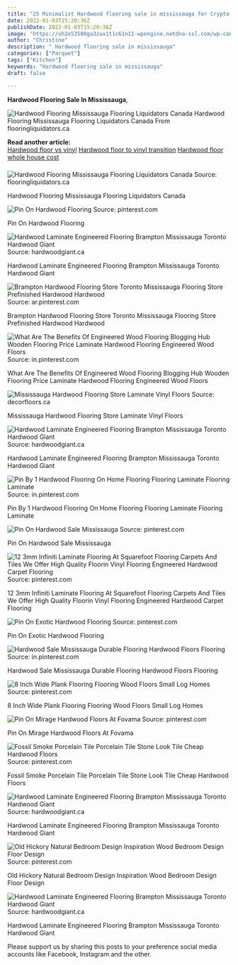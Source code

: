 ```yaml
---
title: "25 Minimalist Hardwood flooring sale in mississauga for Crypto Trade"
date: 2022-01-03T15:20:36Z
publishDate: 2022-01-03T15:20:36Z
image: "https://uh2e53580ga3zux1t1c61n11-wpengine.netdna-ssl.com/wp-content/uploads/2020/06/hardwood-giant-flyer-july-2020-3-933x1024.jpg"
author: "Christine"
description: " Hardwood flooring sale in mississauga"
categories: ["Parquet"]
tags: ["Kitchen"]
keywords: "Hardwood flooring sale in mississauga"
draft: false

---
```

<!-- Head tag Code -->
**Hardwood Flooring Sale In Mississauga**, 

![Hardwood Flooring Mississauga Flooring Liquidators Canada](https://www.flooringliquidators.ca/wp-content/uploads/2021/06/hardwood-floors-for-sale-in-mississauga.jpg "Hardwood Flooring Mississauga Flooring Liquidators Canada")
Hardwood Flooring Mississauga Flooring Liquidators Canada From flooringliquidators.ca

**Read another article:**  
[Hardwood floor vs vinyl](/hardwood-floor-vs-vinyl/)
[Hardwood floor to vinyl transition](/hardwood-floor-to-vinyl-transition/)
[Hardwood floor whole house cost](/hardwood-floor-whole-house-cost/)




### 

 


![Hardwood Flooring Mississauga Flooring Liquidators Canada](https://www.flooringliquidators.ca/wp-content/uploads/2019/08/hardwood-flooring-mississauga.jpg "Hardwood Flooring Mississauga Flooring Liquidators Canada")
Source: flooringliquidators.ca

Hardwood Flooring Mississauga Flooring Liquidators Canada  

![Pin On Hardwood Flooring](https://i.pinimg.com/originals/e0/6a/00/e06a00d3ec7c2be8f94d033843b35459.png "Pin On Hardwood Flooring")
Source: pinterest.com

Pin On Hardwood Flooring  

![Hardwood Laminate Engineered Flooring Brampton Mississauga Toronto Hardwood Giant](https://www.hardwoodgiant.ca/wp-content/uploads/2016/07/Exotic_Walnut_-_Sanora_Web__83476-1024x1024.jpg "Hardwood Laminate Engineered Flooring Brampton Mississauga Toronto Hardwood Giant")
Source: hardwoodgiant.ca

Hardwood Laminate Engineered Flooring Brampton Mississauga Toronto Hardwood Giant  

![Brampton Hardwood Flooring Store Toronto Mississauga Flooring Store Prefinished Hardwood Hardwood](https://i.pinimg.com/originals/cf/d3/78/cfd378c7844bf6da7690d31cb829b34b.jpg "Brampton Hardwood Flooring Store Toronto Mississauga Flooring Store Prefinished Hardwood Hardwood")
Source: ar.pinterest.com

Brampton Hardwood Flooring Store Toronto Mississauga Flooring Store Prefinished Hardwood Hardwood  

![What Are The Benefits Of Engineered Wood Flooring Blogging Hub Wooden Flooring Price Laminate Hardwood Flooring Engineered Wood Floors](https://i.pinimg.com/originals/72/95/2e/72952e527d00ae6fd54dfa17de78146a.jpg "What Are The Benefits Of Engineered Wood Flooring Blogging Hub Wooden Flooring Price Laminate Hardwood Flooring Engineered Wood Floors")
Source: in.pinterest.com

What Are The Benefits Of Engineered Wood Flooring Blogging Hub Wooden Flooring Price Laminate Hardwood Flooring Engineered Wood Floors  

![Mississauga Hardwood Flooring Store Laminate Vinyl Floors](https://decorfloors.ca/wp-content/uploads/2018/05/Mississauga-Hardwood-Flooring.jpg "Mississauga Hardwood Flooring Store Laminate Vinyl Floors")
Source: decorfloors.ca

Mississauga Hardwood Flooring Store Laminate Vinyl Floors  

![Hardwood Laminate Engineered Flooring Brampton Mississauga Toronto Hardwood Giant](https://uh2e53580ga3zux1t1c61n11-wpengine.netdna-ssl.com/wp-content/uploads/2021/08/hg-aug-16-31-web-files4.jpg "Hardwood Laminate Engineered Flooring Brampton Mississauga Toronto Hardwood Giant")
Source: hardwoodgiant.ca

Hardwood Laminate Engineered Flooring Brampton Mississauga Toronto Hardwood Giant  

![Pin By 1 Hardwood Flooring On Home Flooring Flooring Laminate Flooring Laminate](https://i.pinimg.com/474x/04/3f/af/043faf7078bd4ed1c13d027ba844c6a9.jpg "Pin By 1 Hardwood Flooring On Home Flooring Flooring Laminate Flooring Laminate")
Source: in.pinterest.com

Pin By 1 Hardwood Flooring On Home Flooring Flooring Laminate Flooring Laminate  

![Pin On Hardwood Sale Mississauga](https://i.pinimg.com/originals/39/d4/b9/39d4b9f1cc901f8f2299479d11826c86.jpg "Pin On Hardwood Sale Mississauga")
Source: pinterest.com

Pin On Hardwood Sale Mississauga  

![12 3mm Infiniti Laminate Flooring At Squarefoot Flooring Carpets And Tiles We Offer High Quality Floorin Vinyl Flooring Engineered Hardwood Carpet Flooring](https://i.pinimg.com/originals/56/50/4f/56504fbada7712a76968185d3dc1fad4.png "12 3mm Infiniti Laminate Flooring At Squarefoot Flooring Carpets And Tiles We Offer High Quality Floorin Vinyl Flooring Engineered Hardwood Carpet Flooring")
Source: pinterest.com

12 3mm Infiniti Laminate Flooring At Squarefoot Flooring Carpets And Tiles We Offer High Quality Floorin Vinyl Flooring Engineered Hardwood Carpet Flooring  

![Pin On Exotic Hardwood Flooring](https://i.pinimg.com/150x150/08/9f/4e/089f4e2ecd1c947e63b4cb908ed33776.jpg "Pin On Exotic Hardwood Flooring")
Source: pinterest.com

Pin On Exotic Hardwood Flooring  

![Hardwood Sale Mississauga Durable Flooring Hardwood Floors Flooring](https://i.pinimg.com/originals/4e/29/23/4e2923f93ae900bf2eca902b5bf5bb90.jpg "Hardwood Sale Mississauga Durable Flooring Hardwood Floors Flooring")
Source: in.pinterest.com

Hardwood Sale Mississauga Durable Flooring Hardwood Floors Flooring  

![8 Inch Wide Plank Flooring Flooring Wood Floors Small Log Homes](https://i.pinimg.com/originals/41/d2/44/41d244c479b18fba7a3f35c60e355c09.jpg "8 Inch Wide Plank Flooring Flooring Wood Floors Small Log Homes")
Source: pinterest.com

8 Inch Wide Plank Flooring Flooring Wood Floors Small Log Homes  

![Pin On Mirage Hardwood Floors At Fovama](https://i.pinimg.com/originals/b6/ca/67/b6ca679ce9058e4c63468febc107295b.jpg "Pin On Mirage Hardwood Floors At Fovama")
Source: pinterest.com

Pin On Mirage Hardwood Floors At Fovama  

![Fossil Smoke Porcelain Tile Porcelain Tile Stone Look Tile Cheap Hardwood Floors](https://i.pinimg.com/originals/ae/bb/1e/aebb1e0cb6be81f88a656c27d80ca255.jpg "Fossil Smoke Porcelain Tile Porcelain Tile Stone Look Tile Cheap Hardwood Floors")
Source: pinterest.com

Fossil Smoke Porcelain Tile Porcelain Tile Stone Look Tile Cheap Hardwood Floors  

![Hardwood Laminate Engineered Flooring Brampton Mississauga Toronto Hardwood Giant](https://www.hardwoodgiant.ca/wp-content/uploads/2016/07/IMG_6670__54739-1024x1024.jpg "Hardwood Laminate Engineered Flooring Brampton Mississauga Toronto Hardwood Giant")
Source: hardwoodgiant.ca

Hardwood Laminate Engineered Flooring Brampton Mississauga Toronto Hardwood Giant  

![Old Hickory Natural Bedroom Design Inspiration Wood Bedroom Design Floor Design](https://i.pinimg.com/originals/9d/f8/e4/9df8e4f1ae533eaca4e4b0d0046f91e2.jpg "Old Hickory Natural Bedroom Design Inspiration Wood Bedroom Design Floor Design")
Source: pinterest.com

Old Hickory Natural Bedroom Design Inspiration Wood Bedroom Design Floor Design  

![Hardwood Laminate Engineered Flooring Brampton Mississauga Toronto Hardwood Giant](https://uh2e53580ga3zux1t1c61n11-wpengine.netdna-ssl.com/wp-content/uploads/2020/06/hardwood-giant-flyer-july-2020-3-933x1024.jpg "Hardwood Laminate Engineered Flooring Brampton Mississauga Toronto Hardwood Giant")
Source: hardwoodgiant.ca

Hardwood Laminate Engineered Flooring Brampton Mississauga Toronto Hardwood Giant  

Please support us by sharing this posts to your preference social media accounts like Facebook, Instagram and the other.

